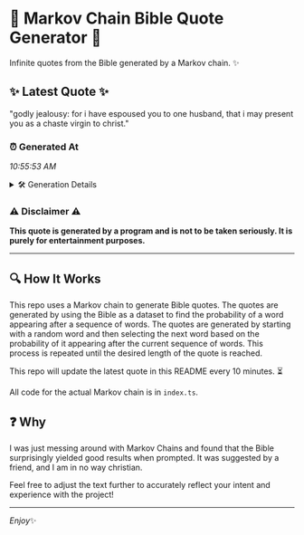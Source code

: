 # 📖 Markov Chain Bible Quote Generator 📖

Infinite quotes from the Bible generated by a Markov chain. ✨

## ✨ Latest Quote ✨
"godly jealousy: for i have espoused you to one husband, that i may present you as a chaste virgin to christ."

### ⏰ Generated At
*10:55:53 AM*

<details>
    <summary>🛠️ Generation Details</summary>
    <p>
        <strong>🌱 Seed:</strong> godly<br>
        <strong>🔄 Iterations:</strong> 20<br>
        <strong>📜 Context History:</strong><br>[ godly ]: jealousy:<br>[ godly, jealousy: ]: for<br>[ godly, jealousy:, for ]: i<br>[ godly, jealousy:, for, i ]: have<br>[ godly, jealousy:, for, i, have ]: espoused<br>[ godly, jealousy:, for, i, have, espoused ]: you<br>[ jealousy:, for, i, have, espoused, you ]: to<br>[ for, i, have, espoused, you, to ]: one<br>[ i, have, espoused, you, to, one ]: husband,<br>[ have, espoused, you, to, one, husband, ]: that<br>[ espoused, you, to, one, husband,, that ]: i<br>[ you, to, one, husband,, that, i ]: may<br>[ to, one, husband,, that, i, may ]: present<br>[ one, husband,, that, i, may, present ]: you<br>[ husband,, that, i, may, present, you ]: as<br>[ that, i, may, present, you, as ]: a<br>[ i, may, present, you, as, a ]: chaste<br>[ may, present, you, as, a, chaste ]: virgin<br>[ present, you, as, a, chaste, virgin ]: to<br>[ you, as, a, chaste, virgin, to ]: christ.<br>
    </p>
</details>

### ⚠️ Disclaimer ⚠️
**This quote is generated by a program and is not to be taken seriously. It is purely for entertainment purposes.**

---

## 🔍 How It Works

This repo uses a Markov chain to generate Bible quotes. The quotes are generated by using the Bible as a dataset to find the probability of a word appearing after a sequence of words. The quotes are generated by starting with a random word and then selecting the next word based on the probability of it appearing after the current sequence of words. This process is repeated until the desired length of the quote is reached.

This repo will update the latest quote in this README every 10 minutes. ⏳

All code for the actual Markov chain is in `index.ts`.

## ❓ Why

I was just messing around with Markov Chains and found that the Bible surprisingly yielded good results when prompted. 
It was suggested by a friend, and I am in no way christian.

Feel free to adjust the text further to accurately reflect your intent and experience with the project!

---

*Enjoy*✨
